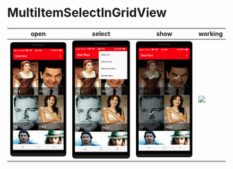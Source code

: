 MultiItemSelectInGridView
==========

| open      | select      | show   | working     |
|------------|-------------|-------------|-------------|
| <img src="https://github.com/rohitnotes/MultiItemSelectInGridView/blob/master/screen/1.png" width="250"> | <img src="https://github.com/rohitnotes/MultiItemSelectInGridView/blob/master/screen/2.png" width="250"> | <img src="https://github.com/rohitnotes/MultiItemSelectInGridView/blob/master/screen/3.png" width="250"> | <img src="https://github.com/rohitnotes/MultiItemSelectInGridView/blob/master/screen/working.gif" width="250">|
